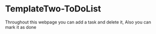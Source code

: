 # TemplateTwo-ToDoList
Throughout this webpage you can add a task and delete it, Also you can mark it as done 
